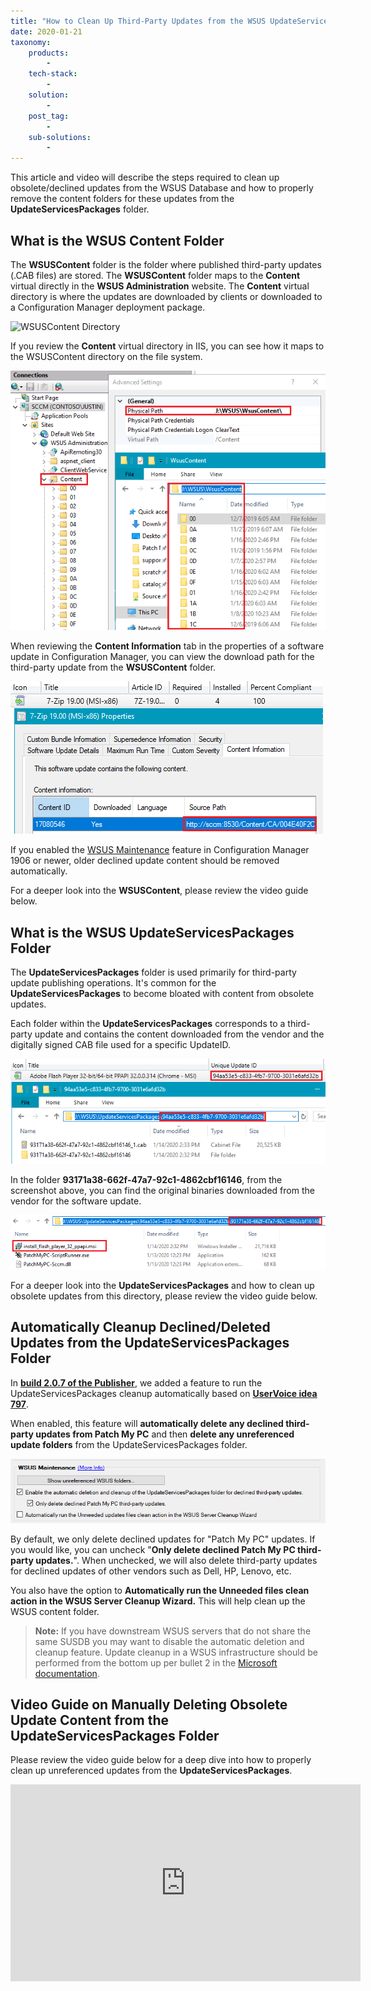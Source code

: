 ```yaml
---
title: "How to Clean Up Third-Party Updates from the WSUS UpdateServicesPackages Folder"
date: 2020-01-21
taxonomy:
    products:
        - 
    tech-stack:
        - 
    solution:
        - 
    post_tag:
        - 
    sub-solutions:
        - 
---
```


This article and video will describe the steps required to clean up obsolete/declined updates from the WSUS Database and how to properly remove the content folders for these updates from the **UpdateServicesPackages** folder.

## What is the WSUS Content Folder

The **WSUSContent** folder is the folder where published third-party updates (.CAB files) are stored. The **WSUSContent** folder maps to the **Content** virtual directly in the **WSUS Administration** website. The **Content** virtual directory is where the updates are downloaded by clients or downloaded to a Configuration Manager deployment package.

![WSUSContent Directory](images/WSUSContent-Folder.png)

If you review the **Content** virtual directory in IIS, you can see how it maps to the WSUSContent directory on the file system.

![](../../_images/WSUS-WSUSContent-IIS-Virtual-Directory.png)

When reviewing the **Content Information** tab in the properties of a software update in Configuration Manager, you can view the download path for the third-party update from the **WSUSContent** folder.

![](../../_images/Update-WSUSContent-Download-Location-From-WSUS.png)

If you enabled the [WSUS Maintenance](https://docs.microsoft.com/en-us/configmgr/sum/deploy-use/software-updates-maintenance#wsus-cleanup-starting-in-version-1906) feature in Configuration Manager 1906 or newer, older declined update content should be removed automatically.

For a deeper look into the **WSUSContent**, please review the video guide below.

## What is the WSUS UpdateServicesPackages Folder

The **UpdateServicesPackages** folder is used primarily for third-party update publishing operations. It's common for the **UpdateServicesPackages** to become bloated with content from obsolete updates.

Each folder within the **UpdateServicesPackages** corresponds to a third-party update and contains the content downloaded from the vendor and the digitally signed CAB file used for a specific UpdateID.

![](../../_images/WSUS-UpdateServicesPackages-UpdateID-Folder.png)

In the folder **93171a38-662f-47a7-92c1-4862cbf16146**, from the screenshot above, you can find the original binaries downloaded from the vendor for the software update.

![](../../_images/Downloaded-Third-Party-Update-Content.png)

For a deeper look into the **UpdateServicesPackages** and how to clean up obsolete updates from this directory, please review the video guide below.

## Automatically Cleanup Declined/Deleted Updates from the UpdateServicesPackages Folder

In **[build 2.0.7 of the Publisher](https://patchmypc.com/clean-up-third-party-updates-from-the-wsus-updateservicespackages-folder)**, we added a feature to run the UpdateServicesPackages cleanup automatically based on **[UserVoice idea 797](https://ideas.patchmypc.com/ideas/PATCHMYPC-I-797)**.

When enabled, this feature will **automatically delete any declined third-party updates from Patch My PC** and then **delete any unreferenced update folders** from the UpdateServicesPackages folder.

![](../../_images/wsus-options-1.png)

By default, we only delete declined updates for "Patch My PC" updates. If you would like, you can uncheck "**Only delete declined Patch My PC third-party updates.**". When unchecked, we will also delete third-party updates for declined updates of other vendors such as Dell, HP, Lenovo, etc.

You also have the option to **Automatically run the Unneeded files clean action in the WSUS Server Cleanup Wizard.** This will help clean up the WSUS content folder.

> **Note:** If you have downstream WSUS servers that do not share the same SUSDB you may want to disable the automatic deletion and cleanup feature. Update cleanup in a WSUS infrastructure should be performed from the bottom up per bullet 2 in the [Microsoft documentation](https://learn.microsoft.com/en-us/troubleshoot/mem/configmgr/update-management/wsus-maintenance-guide#important-considerations).

## Video Guide on Manually Deleting Obsolete Update Content from the UpdateServicesPackages Folder

Please review the video guide below for a deep dive into how to properly clean up unreferenced updates from the **UpdateServicesPackages**.

<iframe src="https://www.youtube.com/embed/S3kHKNDShyE" width="560" height="315" frameborder="0" allowfullscreen="allowfullscreen" data-cookieconsent="ignore"></iframe>
